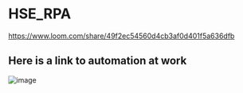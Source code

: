# HSE_RPA

https://www.loom.com/share/49f2ec54560d4cb3af0d401f5a636dfb

## Here is a link to automation at work

![image](https://user-images.githubusercontent.com/40387302/137645957-bda4d487-facd-4a90-9b37-e16d29886f6e.png)
